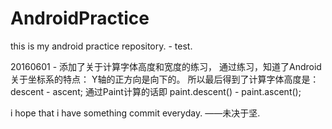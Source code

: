 # AndroidPractice
this is my android practice repository. - test.

20160601 - 添加了关于计算字体高度和宽度的练习，
          通过练习，知道了Android关于坐标系的特点： Y轴的正方向是向下的。
          所以最后得到了计算字体高度是： descent - ascent;  通过Paint计算的话即 paint.descent() - paint.ascent();



i hope that i have something commit everyday.
                                        ——未决于坚.
